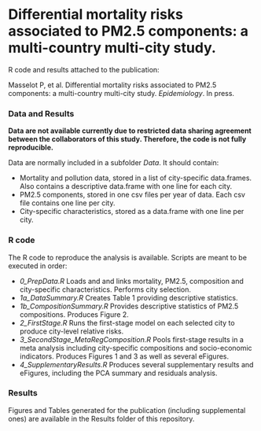 # Differential mortality risks associated to PM2.5 components: a multi-country multi-city study.

R code and results attached to the publication:

Masselot P, et al. Differential mortality risks associated to PM2.5 components: a multi-country multi-city study. *Epidemiology*. In press.

### Data and Results

**Data are not available currently due to restricted data sharing agreement between the collaborators of this study. Therefore, the code is not fully reproducible.**

Data are normally included in a subfolder *Data*. It should contain:
- Mortality and pollution data, stored in a list of city-specific data.frames. Also contains a descriptive data.frame with one line for each city.
- PM2.5 components, stored in one csv files per year of data. Each csv file contains one line per city.
- City-specific characteristics, stored as a data.frame with one line per city.

### R code

The R code to reproduce the analysis is available. Scripts are meant to be executed in order:

- *0_PrepData.R* Loads and and links mortality, PM2.5, composition and city-specific characteristics. Performs city selection.
- *1a_DataSummary.R* Creates Table 1 providing descriptive statistics.
- *1b_CompositionSummary.R* Provides descriptive statistics of PM2.5 compositions. Produces Figure 2.
- *2_FirstStage.R* Runs the first-stage model on each selected city to produce city-level relative risks.
- *3_SecondStage_MetaRegComposition.R* Pools first-stage results in a meta analysis including city-specific compositions and socio-economic indicators. Produces Figures 1 and 3 as well as several eFigures.
- *4_SupplementaryResults.R* Produces several supplementary results and eFigures, including the PCA summary and residuals analysis.

### Results

Figures and Tables generated for the publication (including supplemental ones) are available in the Results folder of this repository. 
